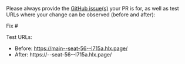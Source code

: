 Please always provide the [GitHub issue(s)](../issues) your PR is for, as well as test URLs where your change can be observed (before and after):

Fix #<gh-issue-id>

Test URLs:
- Before: https://main--seat-56--l715a.hlx.page/
- After: https://<branch>--seat-56--l715a.hlx.page/

